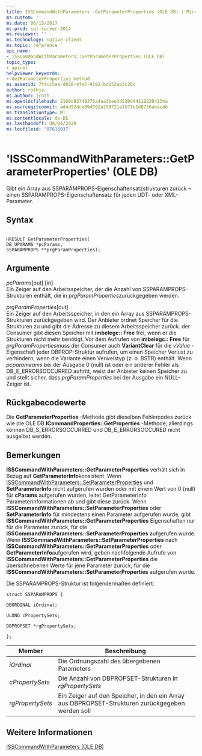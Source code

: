 ```yaml
---
title: ISSCommandWithParameters::GetParameterProperties (OLE DB) | Microsoft-Dokumentation
ms.custom: ''
ms.date: 06/13/2017
ms.prod: sql-server-2014
ms.reviewer: ''
ms.technology: native-client
ms.topic: reference
api_name:
- ISSCommandWithParameters::GetParameterProperties (OLE DB)
topic_type:
- apiref
helpviewer_keywords:
- GetParameterProperties method
ms.assetid: 7f4cc5ea-d028-4fe5-9192-bd153ab3c26c
author: rothja
ms.author: jroth
ms.openlocfilehash: 2160c93748375a4aa3bee3d530d441182204134a
ms.sourcegitcommit: ad4d92dce894592a259721a1571b1d8736abacdb
ms.translationtype: MT
ms.contentlocale: de-DE
ms.lasthandoff: 08/04/2020
ms.locfileid: "87616037"
---
```

# <a name="isscommandwithparametersgetparameterproperties-ole-db"></a>'ISSCommandWithParameters::GetParameterProperties' (OLE DB)
  Gibt ein Array aus SSPARAMPROPS-Eigenschaftensatzstrukturen zurück – einen SSPARAMPROPS-Eigenschaftensatz für jeden UDT- oder XML-Parameter.  
  
## <a name="syntax"></a>Syntax  
  
```  
  
HRESULT GetParameterProperties(  
DB_UPARAMS *pcParams,  
SSPARAMPROPS **prgParamProperties);  
```  
  
## <a name="arguments"></a>Argumente  
 *pcParams*[out] [in]  
 Ein Zeiger auf den Arbeitsspeicher, der die Anzahl von SSPARAMPROPS-Strukturen enthält, die in *prgParamProperties*zurückgegeben werden.  
  
 *prgParamProperties*[out]  
 Ein Zeiger auf den Arbeitsspeicher, in den ein Array aus SSPARAMPROPS-Strukturen zurückgegeben wird. Der Anbieter ordnet Speicher für die Strukturen zu und gibt die Adresse zu diesem Arbeitsspeicher zurück. der Consumer gibt diesen Speicher mit **imbelegc:: Free** frei, wenn er die Strukturen nicht mehr benötigt. Vor dem Aufrufen von **imbelegc:: Free** für *prgParamProperties*muss der Consumer auch **VariantClear** für die *vValue* -Eigenschaft jeder DBPROP-Struktur aufrufen, um einen Speicher Verlust zu verhindern, wenn die Variante einen Verweistyp (z. b. BSTR) enthält. Wenn *pcparameams* bei der Ausgabe 0 (null) ist oder ein anderer Fehler als DB_E_ERRORSOCCURRED auftritt, weist der Anbieter keinen Speicher zu und stellt sicher, dass *prgParamProperties* bei der Ausgabe ein NULL-Zeiger ist.  
  
## <a name="return-code-values"></a>Rückgabecodewerte  
 Die **GetParameterProperties** -Methode gibt dieselben Fehlercodes zurück wie die OLE DB **ICommandProperties::GetProperties** -Methode, allerdings können DB_S_ERRORSOCCURRED und DB_E_ERRORSOCCURED nicht ausgelöst werden.  
  
## <a name="remarks"></a>Bemerkungen  
 **ISSCommandWithParameters::GetParameterProperties** verhält sich in Bezug auf **GetParameterInfo**konsistent. Wenn [ISSCommandWithParameters::SetParameterProperties](isscommandwithparameters-setparameterproperties-ole-db.md) und **SetParameterInfo** nicht aufgerufen wurden oder mit einem Wert von 0 (null) für **cParams** aufgerufen wurden, leitet GetParameterInfo Parameterinformationen ab und gibt diese zurück. Wenn **ISSCommandWithParameters::SetParameterProperties** oder **SetParameterInfo** für mindestens einen Parameter aufgerufen wurde, gibt **ISSCommandWithParameters::GetParameterProperties** Eigenschaften nur für die Parameter zurück, für die **ISSCommandWithParameters::SetParameterProperties** aufgerufen wurde. Wenn **ISSCommandWithParameters::SetParameterProperties** nach **ISSCommandWithParameters::GetParameterProperties** oder **GetParameterInfo**aufgerufen wird, geben nachfolgende Aufrufe von **ISSCommandWithParameters::GetParameterProperties** die überschriebenen Werte für jene Parameter zurück, für die **ISSCommandWithParameters::SetParameterProperties** aufgerufen wurde.  
  
 Die SSPARAMPROPS-Struktur ist folgendermaßen definiert:  
  
 `struct SSPARAMPROPS {`  
  
 `DBORDINAL iOrdinal;`  
  
 `ULONG cPropertySets;`  
  
 `DBPROPSET *rgPropertySets;`  
  
 `};`  
  
|Member|Beschreibung|  
|------------|-----------------|  
|*iOrdinal*|Die Ordnungszahl des übergebenen Parameters|  
|*cPropertySets*|Die Anzahl von DBPROPSET-Strukturen in *rgPropertySets*|  
|*rgPropertySets*|Ein Zeiger auf den Speicher, in den ein Array aus DBPROPSET-Strukturen zurückgegeben werden soll|  
  
## <a name="see-also"></a>Weitere Informationen  
 [ISSCommandWithParameters &#40;OLE DB&#41;](isscommandwithparameters-ole-db.md)  
  
  
